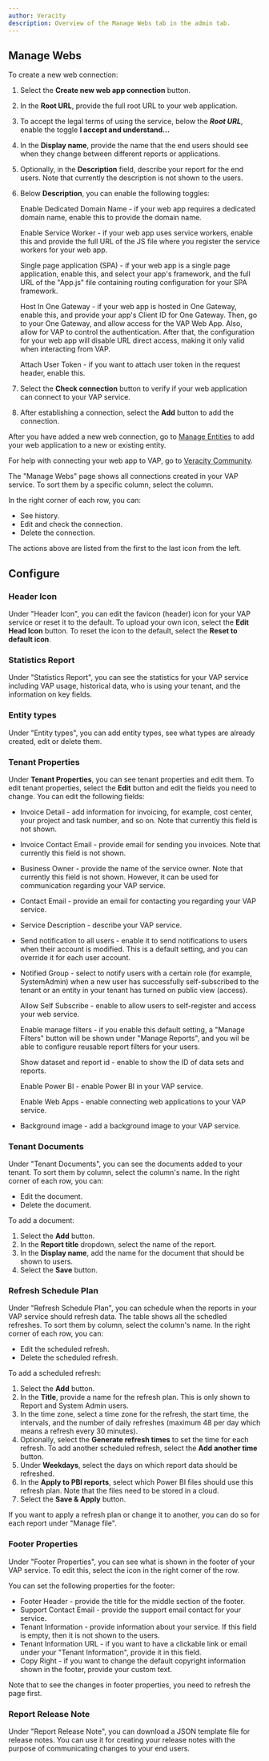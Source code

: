 ```yaml
---
author: Veracity
description: Overview of the Manage Webs tab in the admin tab.
---
```

## Manage Webs

To create a new web connection:
1. Select the **Create new web app connection** button.
2. In the **Root URL**, provide the full root URL to your web application.
3. To accept the legal terms of using the service, below the ***Root URL***, enable the toggle **I accept and understand...**
4. In the **Display name**, provide the name that the end users should see when they change between different reports or applications.
5. Optionally, in the **Description** field, describe your report for the end users. Note that currently the description is not shown to the users.
6. Below **Description**, you can enable the following toggles:

	Enable Dedicated Domain Name - if your web app requires a dedicated domain name, enable this to provide the domain name.
	
	Enable Service Worker - if your web app uses service workers, enable this and provide the full URL of the JS file where you register the service workers for your web app.
	
	Single page application (SPA) - if your web app is a single page application, enable this, and select your app's framework, and the full URL of the "App.js" file containing routing configuration for your SPA framework.
	
	Host In One Gateway - if your web app is hosted in One Gateway, enable this, and provide your app's Client ID for One Gateway. Then, go to your One Gateway, and allow access for the VAP Web App. Also, allow for VAP to control the authentication. After that, the configuration for your web app will disable URL direct access, making it only valid when interacting from VAP.
	
	Attach User Token - if you want to attach user token in the request header, enable this.

7. Select the **Check connection** button to verify if your web application can connect to your VAP service.
8. After establishing a connection, select the **Add** button to add the connection.

After you have added a new web connection, go to [Manage Entities](#manage-entities) to add your web application to a new or existing entity.

For help with connecting your web app to VAP, go to [Veracity Community](https://community.veracity.com/t/how-to-plug-the-web-apps-into-vap/145/3).

The "Manage Webs" page shows all connections created in your VAP service. To sort them by a specific column, select the column. 

In the right corner of each row, you can:
* See history.
* Edit and check the connection.
* Delete the connection.

The actions above are listed from the first to the last icon from the left.


## Configure

### Header Icon

Under "Header Icon", you can edit the favicon (header) icon for your VAP service or reset it to the default. To upload your own icon, select the **Edit Head Icon** button. To reset the icon to the default, select the **Reset to default icon**.


### Statistics Report

Under "Statistics Report", you can see the statistics for your VAP service including VAP usage, historical data, who is using your tenant, and the information on key fields.

### Entity types

Under "Entity types", you can add entity types, see what types are already created, edit or delete them.

### Tenant Properties

Under **Tenant Properties**, you can see tenant properties and edit them.
To edit tenant properties, select the **Edit** button and edit the fields you need to change. You can edit the following fields:
* Invoice Detail - add information for invoicing, for example, cost center, your project and task number, and so on. Note that currently this field is not shown.
* Invoice Contact Email - provide email for sending you invoices. Note that currently this field is not shown.
* Business Owner - provide the name of the service owner. Note that currently this field is not shown. However, it can be used for communication regarding your VAP service.
* Contact Email - provide an email for contacting you regarding your VAP service.
* Service Description - describe your VAP service.
* Send notification to all users - enable it to send notifications to users when their account is modified. This is a default setting, and you can override it for each user account.
* Notified Group - select to notify users with a certain role (for example, SystemAdmin) when a new user has successfully self-subscribed to the tenant or an entity in your tenant has turned on public view (access).
	
	Allow Self Subscribe - enable to allow users to self-register and access your web service.
	
	Enable manage filters - if you enable this default setting, a "Manage Filters" button will be shown under "Manage Reports", and you wil be able to configure reusable report filters for your users.
	
	Show dataset and report id - enable to show the ID of data sets and reports.
	
	Enable Power BI - enable Power BI in your VAP service.
	
	Enable Web Apps - enable connecting web applications to your VAP service.

* Background image - add a background image to your VAP service.

### Tenant Documents

Under "Tenant Documents", you can see the documents added to your tenant. To sort them by column, select the column's name. In the right corner of each row, you can:
* Edit the document.
* Delete the document.

To add a document:
1. Select the **Add** button.
2. In the **Report title** dropdown, select the name of the report.
3. In the **Display name**, add the name for the document that should be shown to users.
4. Select the **Save** button.

### Refresh Schedule Plan

Under "Refresh Schedule Plan", you can schedule when the reports in your VAP service should refresh data. The table shows all the schedled refreshes. To sort them by column, select the column's name. In the right corner of each row, you can:
* Edit the scheduled refresh.
* Delete the scheduled refresh.

To add a scheduled refresh:
1. Select the **Add** button.
2. In the **Title**, provide a name for the refresh plan. This is only shown to Report and System Admin users.
3. In the time zone, select a time zone for the refresh, the start time, the intervals, and the number of daily refreshes (maximum 48 per day which means a refresh every 30 minutes).
4. Optionally, select the **Generate refresh times** to set the time for each refresh. To add another scheduled refresh, select the **Add another time** button.
5. Under **Weekdays**, select the days on which report data should be refreshed.
6. In the **Apply to PBI reports**, select which Power BI files should use this refresh plan. Note that the files need to be stored in a cloud.
7. Select the **Save & Apply** button.

If you want to apply a refresh plan or change it to another, you can do so for each report under "Manage file".

### Footer Properties

Under "Footer Properties", you can see what is shown in the footer of your VAP service. To edit this, select the icon in the right corner of the row.

You can set the following properties for the footer:
* Footer Header - provide the title for the middle section of the footer. 
* Support Contact Email - provide the support email contact for your service.
* Tenant Information - provide information about your service. If this field is empty, then it is not shown to the users.
* Tenant Information URL - if you want to have a clickable link or email under your "Tenant Information", provide it in this field.
* Copy Right - if you want to change the default copyright information shown in the footer, provide your custom text.

Note that to see the changes in footer properties, you need to refresh the page first.

### Report Release Note

Under "Report Release Note", you can download a JSON template file for release notes. You can use it for creating your release notes with the purpose of communicating changes to your end users.